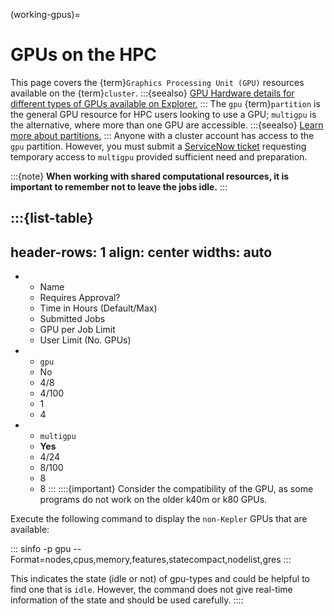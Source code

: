 (working-gpus)=
# GPUs on the HPC
This page covers the {term}`Graphics Processing Unit (GPU)` resources available on the {term}`cluster`.
:::{seealso}
[GPU Hardware details for different types of GPUs available on Explorer.](../hardware/hardware_overview.md#gpu-hardware)
:::
The `gpu` {term}`partition` is the general GPU resource for HPC users looking to use a GPU; `multigpu` is the alternative, where more than one GPU are accessible.
:::{seealso}
[Learn more about partitions.](../hardware/partitions.md)
:::
Anyone with a cluster account has access to the `gpu` partition. However, you must submit a [ServiceNow ticket] requesting temporary access to `multigpu` provided sufficient need and preparation.

:::{note}
**When working with shared computational resources, it is important to remember not to leave the jobs idle.**
:::

:::{list-table}
--------------
header-rows: 1
align: center
widths: auto
--------------

* - Name
  - Requires Approval?
  - Time in Hours (Default/Max)
  - Submitted Jobs
  - GPU per Job Limit
  - User Limit (No. GPUs)
* - `gpu`
  - No
  - 4/8
  - 4/100
  - 1
  - 4
* - `multigpu`
  - **Yes**
  - 4/24
  - 8/100
  - 8
  - 8
:::
::::{important}
Consider the compatibility of the GPU, as some programs do not work on the older k40m or k80 GPUs.

Execute the following command to display the `non-Kepler` GPUs that are available:

:::
sinfo -p gpu --Format=nodes,cpus,memory,features,statecompact,nodelist,gres
:::

This indicates the state (idle or not) of gpu-types and could be helpful to find one that is `idle`. However, the command does not give real-time information of the state and should be used carefully.
::::

[ServiceNow ticket]: https://bit.ly/NURC-PartitionAccess
